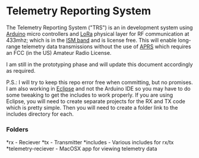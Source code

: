 # Telemetry Reporting System
The Telemetry Reporting System ("TRS") is an in development system using [Arduino](https://www.arduino.cc/) micro controllers and [LoRa](https://en.wikipedia.org/wiki/LoRa) physical layer for RF communication at 433mhz; which is in the [ISM band](https://en.wikipedia.org/wiki/ISM_band) and is license free. This will enable long-range telemetry data transmissions without the use of [APRS](https://en.wikipedia.org/wiki/Automatic_Packet_Reporting_System) which requires an FCC (in the US) Amateur Radio License.

I am still in the prototyping phase and will update this document accordingly as required.

P.S.: I will try to keep this repo error free when committing, but no promises. I am also working in [Eclipse](https://eclipse.baeyens.it/) and not the Arduino IDE so you may have to do some tweaking to get the includes to work properly. If you are using Eclipse, you will need to create separate projects for the RX and TX code which is pretty simple. Then you will need to create a folder link to the includes directory for each.

### Folders
*rx - Reciever
*tx - Transmitter
*includes - Various includes for rx/tx
*telemetry-reciever - MacOSX app for viewing telemetry data
